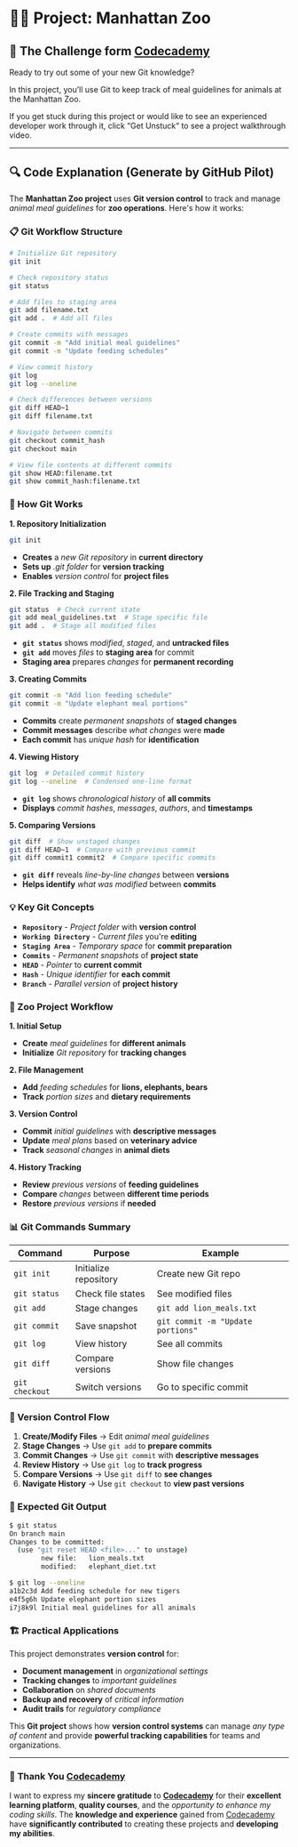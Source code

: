 # 👨‍💻 Project: Manhattan Zoo

## 🎯 The Challenge form [Codecademy](http://www.codecademy.com/)

Ready to try out some of your new Git knowledge?

In this project, you’ll use Git to keep track of meal guidelines for animals at the Manhattan Zoo.

If you get stuck during this project or would like to see an experienced developer work through it, click “Get Unstuck“ to see a project walkthrough video.

---

## 🔍 **Code Explanation (Generate by GitHub Pilot)**

The **Manhattan Zoo project** uses **Git version control** to track and manage *animal meal guidelines* for **zoo operations**. Here's how it works:

### **📋 Git Workflow Structure**

```bash
# Initialize Git repository
git init

# Check repository status
git status

# Add files to staging area
git add filename.txt
git add .  # Add all files

# Create commits with messages
git commit -m "Add initial meal guidelines"
git commit -m "Update feeding schedules"

# View commit history
git log
git log --oneline

# Check differences between versions
git diff HEAD~1
git diff filename.txt

# Navigate between commits
git checkout commit_hash
git checkout main

# View file contents at different commits
git show HEAD:filename.txt
git show commit_hash:filename.txt
```

### **🎯 How Git Works**

**1. Repository Initialization**
```bash
git init
```
- **Creates** a *new Git repository* in **current directory**
- **Sets up** *.git folder* for **version tracking**
- **Enables** *version control* for **project files**

**2. File Tracking and Staging**
```bash
git status  # Check current state
git add meal_guidelines.txt  # Stage specific file
git add .  # Stage all modified files
```
- **`git status`** shows *modified*, *staged*, and **untracked files**
- **`git add`** moves *files* to **staging area** for commit
- **Staging area** prepares *changes* for **permanent recording**

**3. Creating Commits**
```bash
git commit -m "Add lion feeding schedule"
git commit -m "Update elephant meal portions"
```
- **Commits** create *permanent snapshots* of **staged changes**
- **Commit messages** describe *what changes* were **made**
- **Each commit** has *unique hash* for **identification**

**4. Viewing History**
```bash
git log  # Detailed commit history
git log --oneline  # Condensed one-line format
```
- **`git log`** shows *chronological history* of **all commits**
- **Displays** *commit hashes*, *messages*, *authors*, and **timestamps**

**5. Comparing Versions**
```bash
git diff  # Show unstaged changes
git diff HEAD~1  # Compare with previous commit
git diff commit1 commit2  # Compare specific commits
```
- **`git diff`** reveals *line-by-line changes* between **versions**
- **Helps identify** *what was modified* between **commits**

### **💡 Key Git Concepts**

- **`Repository`** - *Project folder* with **version control**
- **`Working Directory`** - *Current files* you're **editing**
- **`Staging Area`** - *Temporary space* for **commit preparation**
- **`Commits`** - *Permanent snapshots* of **project state**
- **`HEAD`** - *Pointer* to **current commit**
- **`Hash`** - *Unique identifier* for **each commit**
- **`Branch`** - *Parallel version* of **project history**

### **🦁 Zoo Project Workflow**

**1. Initial Setup**
- **Create** *meal guidelines* for **different animals**
- **Initialize** *Git repository* for **tracking changes**

**2. File Management**
- **Add** *feeding schedules* for **lions, elephants, bears**
- **Track** *portion sizes* and **dietary requirements**

**3. Version Control**
- **Commit** *initial guidelines* with **descriptive messages**
- **Update** *meal plans* based on **veterinary advice**
- **Track** *seasonal changes* in **animal diets**

**4. History Tracking**
- **Review** *previous versions* of **feeding guidelines**
- **Compare** *changes* between **different time periods**
- **Restore** *previous versions* if **needed**

### **📊 Git Commands Summary**

| Command | Purpose | Example |
|---------|---------|---------|
| `git init` | Initialize repository | Create new Git repo |
| `git status` | Check file states | See modified files |
| `git add` | Stage changes | `git add lion_meals.txt` |
| `git commit` | Save snapshot | `git commit -m "Update portions"` |
| `git log` | View history | See all commits |
| `git diff` | Compare versions | Show file changes |
| `git checkout` | Switch versions | Go to specific commit |

### **🔄 Version Control Flow**

1. **Create/Modify Files** → Edit *animal meal guidelines*
2. **Stage Changes** → Use `git add` to **prepare commits**
3. **Commit Changes** → Use `git commit` with **descriptive messages**
4. **Review History** → Use `git log` to **track progress**
5. **Compare Versions** → Use `git diff` to **see changes**
6. **Navigate History** → Use `git checkout` to **view past versions**

### **📝 Expected Git Output**

```bash
$ git status
On branch main
Changes to be committed:
  (use "git reset HEAD <file>..." to unstage)
        new file:   lion_meals.txt
        modified:   elephant_diet.txt

$ git log --oneline
a1b2c3d Add feeding schedule for new tigers
e4f5g6h Update elephant portion sizes
i7j8k9l Initial meal guidelines for all animals
```

### **🏗️ Practical Applications**

This project demonstrates **version control** for:
- **Document management** in *organizational settings*
- **Tracking changes** to *important guidelines*
- **Collaboration** on *shared documents*
- **Backup and recovery** of *critical information*
- **Audit trails** for *regulatory compliance*

This **Git project** shows how **version control systems** can manage *any type of content* and provide **powerful tracking capabilities** for teams and organizations.

---

### 🙏 **Thank You [Codecademy](https://www.codecademy.com/)**

I want to express my **sincere gratitude** to [**Codecademy**](https://www.codecademy.com/) for their **excellent learning platform**, **quality courses**, and the *opportunity to enhance my coding skills*. The **knowledge and experience** gained from [Codecademy](https://www.codecademy.com/) have **significantly contributed** to creating these projects and **developing my abilities**.